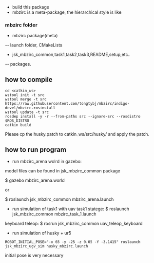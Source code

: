 - build this package
- mbzirc is a meta-package, the hierarchical style is like

###  mbzirc folder

- mbzirc package(meta)

-- launch folder, CMakeLists

- jsk_mbzirc_common,task1,task2,task3,README,setup,etc..

-- packages.

## how to compile

```
cd <catkin_ws>
wstool init -t src
wstool merge -t src https://raw.githubusercontent.com/tongtybj/mbzirc/indigo-devel/mbzirc.rosinstall
wstool update -t src
rosdep install -y -r --from-paths src --ignore-src --rosdistro $ROS_DISTRO
catkin build
```
Please cp the husky.patch to catkin_ws/src/husky/ and apply the patch.

## how to run program

- run mbzirc_arena wolrd in gazebo:

model files can be found in jsk_mbzirc_common package

$ gazebo mbzirc_arena.world

or 

$ roslaunch jsk_mbzirc_common mbzirc_arena.launch

- run simulation of task1 with uav
task1 statege: 
$ roslaunch jsk_mbzirc_common mbzirc_task_1.launch

keyboard teleop:
$ rosrun jsk_mbzirc_common uav_teleop_keyboard 


- run simulation of husky + ur5 

`ROBOT_INITIAL_POSE="-x 65 -y -25 -z 0.05 -Y -3.1415" roslaunch jsk_mbzirc_ugv_sim husky_mbzirc.launch`

initial pose is very necessary 



